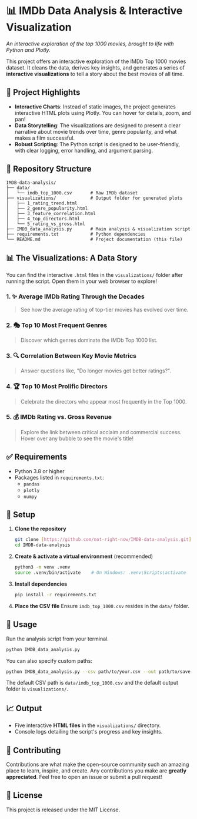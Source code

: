 # 📊 IMDb Data Analysis & Interactive Visualization

*An interactive exploration of the top 1000 movies, brought to life with Python and Plotly.*

This project offers an interactive exploration of the IMDb Top 1000 movies dataset. It cleans the data, derives key insights, and generates a series of **interactive visualizations** to tell a story about the best movies of all time.

## 🚀 Project Highlights

* **Interactive Charts**: Instead of static images, the project generates interactive HTML plots using Plotly. You can hover for details, zoom, and pan!
* **Data Storytelling**: The visualizations are designed to present a clear narrative about movie trends over time, genre popularity, and what makes a film successful.
* **Robust Scripting**: The Python script is designed to be user-friendly, with clear logging, error handling, and argument parsing.

## 📂 Repository Structure

```
IMDB-data-analysis/
├── data/
│   └── imdb_top_1000.csv       # Raw IMDb dataset
├── visualizations/             # Output folder for generated plots
│   ├── 1_rating_trend.html
│   ├── 2_genre_popularity.html
│   ├── 3_feature_correlation.html
│   ├── 4_top_directors.html
│   └── 5_rating_vs_gross.html
├── IMDB_data_analysis.py       # Main analysis & visualization script
├── requirements.txt            # Python dependencies
└── README.md                   # Project documentation (this file)
```

## 📊 The Visualizations: A Data Story

You can find the interactive `.html` files in the `visualizations/` folder after running the script. Open them in your web browser to explore!

### 1. ✨ Average IMDb Rating Through the Decades
> See how the average rating of top-tier movies has evolved over time.

### 2. 🎭 Top 10 Most Frequent Genres
> Discover which genres dominate the IMDb Top 1000 list.

### 3. 🔍 Correlation Between Key Movie Metrics
> Answer questions like, "Do longer movies get better ratings?".

### 4. 🏆 Top 10 Most Prolific Directors
> Celebrate the directors who appear most frequently in the Top 1000.

### 5. 💰 IMDb Rating vs. Gross Revenue
> Explore the link between critical acclaim and commercial success. Hover over any bubble to see the movie's title!

## ✅ Requirements

* Python 3.8 or higher
* Packages listed in `requirements.txt`:
    * `pandas`
    * `plotly`
    * `numpy`

## 🔧 Setup

1.  **Clone the repository**
    ```bash
    git clone [https://github.com/not-right-now/IMDB-data-analysis.git](https://github.com/not-right-now/IMDB-data-analysis.git)
    cd IMDB-data-analysis
    ```

2.  **Create & activate a virtual environment** (recommended)
    ```bash
    python3 -m venv .venv
    source .venv/bin/activate    # On Windows: .venv\Scripts\activate
    ```

3.  **Install dependencies**
    ```bash
    pip install -r requirements.txt
    ```

4.  **Place the CSV file**
    Ensure `imdb_top_1000.csv` resides in the `data/` folder.

## 🚀 Usage

Run the analysis script from your terminal.

```bash
python IMDB_data_analysis.py
```

You can also specify custom paths:
```bash
python IMDB_data_analysis.py --csv path/to/your.csv --out path/to/save
```
The default CSV path is `data/imdb_top_1000.csv` and the default output folder is `visualizations/`.

## 📈 Output

* Five interactive **HTML files** in the `visualizations/` directory.
* Console logs detailing the script's progress and key insights.

## 🤝 Contributing

Contributions are what make the open-source community such an amazing place to learn, inspire, and create. Any contributions you make are **greatly appreciated**. Feel free to open an issue or submit a pull request!

## 📜 License

This project is released under the MIT License.
